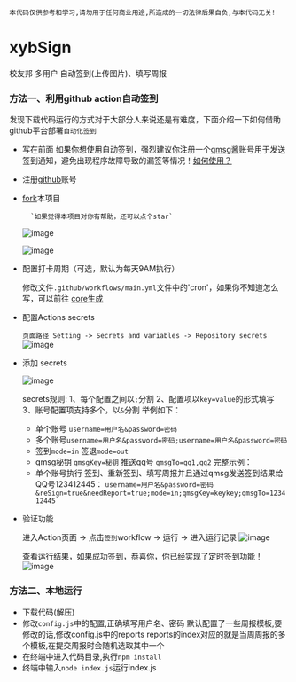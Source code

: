 `本代码仅供参考和学习,请勿用于任何商业用途,所造成的一切法律后果自负,与本代码无关!`

# xybSign
校友邦 多用户 自动签到(上传图片)、填写周报

### 方法一、利用github action自动签到
发现下载代码运行的方式对于大部分人来说还是有难度，下面介绍一下如何借助github平台部署`自动化签到`
- 写在前面
	 如果你想使用自动签到，强烈建议你注册一个[qmsg酱](https://qmsg.zendee.cn/login)账号用于发送签到通知，避免出现程序故障导致的漏签等情况！[如何使用？](https://qmsg.zendee.cn/docs/start/#%E7%A7%81%E8%81%8A%E6%B6%88%E6%81%AF%E6%8E%A8%E9%80%81%E4%BD%BF%E7%94%A8%E6%AD%A5%E9%AA%A4%E7%AE%80%E8%BF%B0)
- 注册[github](https://github.com/signup?ref_cta=Sign+up&ref_loc=header+logged+out&ref_page=%2F&source=header-home)账号
- [fork](https://github.com/CncCbz/xybSign/fork)本项目

        `如果觉得本项目对你有帮助，还可以点个star`
	![image](https://github.com/CncCbz/xybSign/assets/43227065/a6332789-eb48-4a09-bc05-fa23f2e82eca)
	
	![image](https://github.com/CncCbz/xybSign/assets/43227065/5a9b8341-8730-4e04-9a78-9ef95a355dce)

- 配置打卡周期（可选，默认为每天9AM执行）

	修改文件`.github/workflows/main.yml`文件中的'cron'，如果你不知道怎么写，可以前往 [core生成](core生成)

- 配置Actions secrets
  
	 `页面路径 Setting -> Secrets and variables -> Repository secrets`
	  ![image](https://github.com/CncCbz/xybSign/assets/43227065/f515174f-4793-446b-bb5a-a76ce43a05f4)

- 添加 secrets

	 ![image](https://github.com/CncCbz/xybSign/assets/43227065/a156b3e2-4ccc-444f-bf84-28097a7559ff)

	 secrets规则:
	 1、每个配置之间以`;`分割
	 2、配置项以`key=value`的形式填写
	 3、账号配置项支持多个，以`&`分割
	 举例如下：
	 - 单个账号 `username=用户名&password=密码`
	 - 多个账号`username=用户名&password=密码;username=用户名&password=密码`
	 - 签到`mode=in` 签退`mode=out`
	 - qmsg秘钥  `qmsgKey=秘钥`   推送qq号 `qmsgTo=qq1,qq2`
	 完整示例：
	 - 单个账号执行 签到、重新签到、填写周报并且通过qmsg发送签到结果给QQ号123412445： `username=用户名&password=密码&reSign=true&needReport=true;mode=in;qmsgKey=keykey;qmsgTo=123412445`

- 验证功能

	 进入Action页面 -> 点击`签到`workflow -> 运行 -> 进入运行记录
	![image](https://github.com/CncCbz/xybSign/assets/43227065/f105ebe5-a26f-4871-b82f-21ac77a62c85)

	查看运行结果，如果成功签到，恭喜你，你已经实现了定时签到功能！
	 ![image](https://github.com/CncCbz/xybSign/assets/43227065/141c63c4-57d3-4ce9-9b71-eeefd88e4a12)

### 方法二、本地运行
- 下载代码(解压)
- 修改`config.js`中的配置,正确填写用户名、密码
  默认配置了一些周报模板,要修改的话,修改config.js中的reports
  reports的index对应的就是当周周报的多个模板,在提交周报时会随机选取其中一个
- 在终端中进入代码目录,执行`npm install`
- 终端中输入`node index.js`运行index.js

